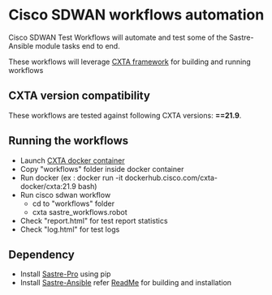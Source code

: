 # Cisco SDWAN workflows automation

Cisco SDWAN Test Workflows will automate and test some of the Sastre-Ansible module tasks end to end. 

These workflows will leverage [CXTA framework](https://wwwin-github.cisco.com/AS-Community/CXTA) for building and running workflows


## CXTA version compatibility

These workflows are tested against following CXTA versions: **==21.9**.


## Running the workflows

* Launch [CXTA docker container](https://engci-maven.cisco.com/artifactory/list/cxta-docker/cxta/21.9/)
* Copy "workflows" folder inside docker container
* Run docker (ex : docker run -it dockerhub.cisco.com/cxta-docker/cxta:21.9 bash)
* Run cisco sdwan workflow 
  * cd to "workflows" folder
  * cxta sastre_workflows.robot  
* Check "report.html" for test report statistics
* Check "log.html" for test logs  

## Dependency

* Install [Sastre-Pro](https://wwwin-github.cisco.com/AIDE/Sastre-Pro) using pip
* Install [Sastre-Ansible](https://wwwin-github.cisco.com/AIDE/Sastre-Ansible) refer [ReadMe](https://wwwin-github.cisco.com/AIDE/Sastre-Ansible/blob/master/README.md) for building and installation